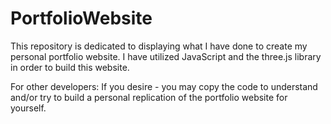 # PortfolioWebsite

This repository is dedicated to displaying what I have done to create my personal portfolio website. I have utilized JavaScript and the three.js library in order to build this website.

For other developers: If you desire - you may copy the code to understand and/or try to build a personal replication of the portfolio website for yourself.
